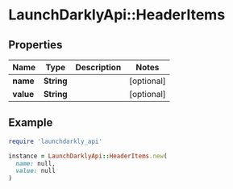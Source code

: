 # LaunchDarklyApi::HeaderItems

## Properties

| Name | Type | Description | Notes |
| ---- | ---- | ----------- | ----- |
| **name** | **String** |  | [optional] |
| **value** | **String** |  | [optional] |

## Example

```ruby
require 'launchdarkly_api'

instance = LaunchDarklyApi::HeaderItems.new(
  name: null,
  value: null
)
```

